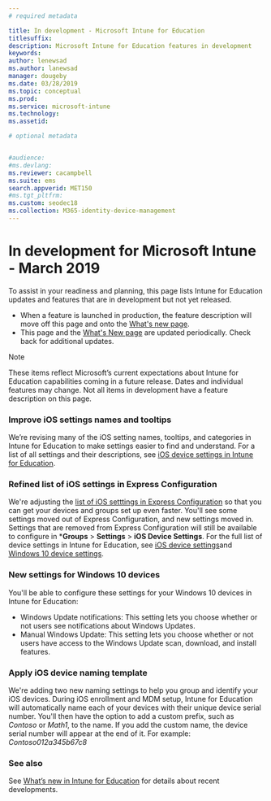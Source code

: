 ```yaml
---
# required metadata

title: In development - Microsoft Intune for Education
titlesuffix: 
description: Microsoft Intune for Education features in development
keywords:
author: lenewsad  
ms.author: lanewsad   
manager: dougeby
ms.date: 03/28/2019
ms.topic: conceptual
ms.prod:
ms.service: microsoft-intune
ms.technology:
ms.assetid: 

# optional metadata


#audience:
#ms.devlang:
ms.reviewer: cacampbell
ms.suite: ems
search.appverid: MET150
#ms.tgt_pltfrm:
ms.custom: seodec18
ms.collection: M365-identity-device-management
---
```


# In development for Microsoft Intune - March 2019

To assist in your readiness and planning, this page lists Intune for Education updates and features that are in development but not yet released. 

- When a feature is launched in production, the feature description will move off this page and onto the [What's new page](whats-new-in-edu.md).
- This page and the [What's New page](whats-new-in-edu.md) are updated periodically. Check back for additional updates.  

> [!Note]
> These items reflect Microsoft’s current expectations about Intune for Education capabilities coming in a future release. Dates and individual features may change. Not all items in development have a feature description on this page.  

<!-- 1904 start-->

### Improve iOS settings names and tooltips  
We’re revising many of the iOS setting names, tooltips, and categories in Intune for Education to make settings easier to find and understand. For a list of all settings and their descriptions, see [iOS device settings in Intune for Education](all-edu-settings-ios.md).  

### Refined list of iOS settings in Express Configuration   
We're adjusting the [list of iOS setttings in Express Configuration](edu-express-config-settings-ios.md) so that you can get your devices and groups set up even faster. You'll see some settings moved out of Express Configuration, and new settings moved in. Settings that are removed from Express Configuration will still be available to configure in ***Groups** > **Settings** > **iOS Device Settings**. For the full list of device settings in Intune for Education, see [iOS device settings](all-edu-settings-ios.md)and [Windows 10 device settings](all-edu-settings-windows.md).  

###  New settings for Windows 10 devices  
You'll be able to configure these settings for your Windows 10 devices in Intune for Education:  
* Windows Update notifications: This setting lets you choose whether or not users see notifications about Windows Updates.  
* Manual Windows Update: This setting lets you choose whether or not users have access to the Windows Update scan, download, and install features.  

### Apply iOS device naming template  
We're adding two new naming settings to help you group and identify your iOS devices. During iOS enrollment and MDM setup, Intune for Education will automatically name each of your devices with their unique device serial number. You'll then have the option to add a custom prefix, such as *Contoso* or *Math1*, to the name. If you add the custom name, the device serial number will appear at the end of it. For example: *Contoso012a345b67c8*  

### See also  
See [What’s new in Intune for Education](whats-new-in-edu.md) for details about recent developments.  
